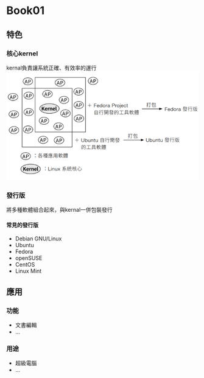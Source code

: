 # Book01

## 特色
### 核心kernel
kernal負責讓系統正確、有效率的運行
![kernal](pic\kernal.png)

### 發行版
將多種軟體組合起來，與kernal一併包裝發行
#### 常見的發行版
- Debian GNU/Linux
- Ubuntu
- Fedora
- openSUSE
- CentOS
- Linux Mint

## 應用
### 功能
- 文書編輯
- ...

### 用途
- 超級電腦
- ...



